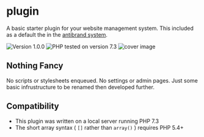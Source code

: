 # plugin

A basic starter plugin for your website management system. This included as a default the in the [antibrand system](https://github.com/antibrand/system).

![Version 1.0.0](https://img.shields.io/badge/Version-1.0.0-ffd000.svg?style=flat-square)
![PHP tested on version 7.3](https://img.shields.io/badge/PHP-tested%207.3-8892bf.svg?style=flat-square)
![cover image](https://raw.githubusercontent.com/antibrand/plugin/master/cover.jpg)

## Nothing Fancy

No scripts or stylesheets enqueued. No settings or admin pages. Just some basic infrustructure to be renamed then developed further.

## Compatibility

* This plugin was written on a local server running PHP 7.3
* The short array syntax ( `[]` rather than `array()` ) requires PHP 5.4+
